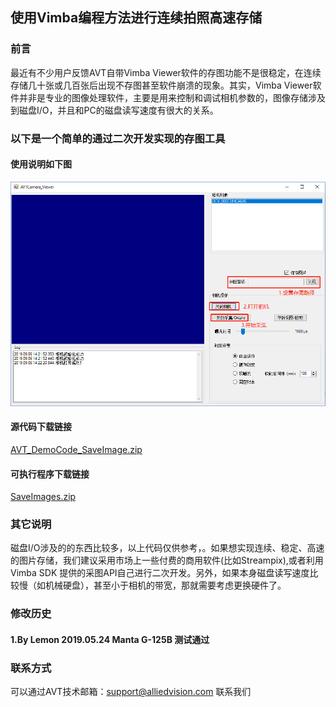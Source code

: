 使用Vimba编程方法进行连续拍照高速存储
---

### 前言
最近有不少用户反馈AVT自带Vimba Viewer软件的存图功能不是很稳定，在连续存储几十张或几百张后出现不存图甚至软件崩溃的现象。其实，Vimba Viewer软件并非是专业的图像处理软件，主要是用来控制和调试相机参数的，图像存储涉及到磁盘I/O，并且和PC的磁盘读写速度有很大的关系。

### 以下是一个简单的通过二次开发实现的存图工具
#### 使用说明如下图
![GitHub](SaveImages.png "GitHub,Social Coding")


#### 源代码下载链接
[AVT_DemoCode_SaveImage.zip](AVT_DemoCode_SaveImage.zip)  
  

#### 可执行程序下载链接
[SaveImages.zip](SaveImages.zip)  
  

### 其它说明
磁盘I/O涉及的的东西比较多，以上代码仅供参考，。如果想实现连续、稳定、高速的图片存储，我们建议采用市场上一些付费的商用软件(比如Streampix),或者利用Vimba SDK 提供的采图API自己进行二次开发。另外，如果本身磁盘读写速度比较慢（如机械硬盘），甚至小于相机的带宽，那就需要考虑更换硬件了。



### 修改历史
#### 1.By Lemon 2019.05.24 Manta G-125B 测试通过

### 联系方式
可以通过AVT技术邮箱：support@alliedvision.com 联系我们

